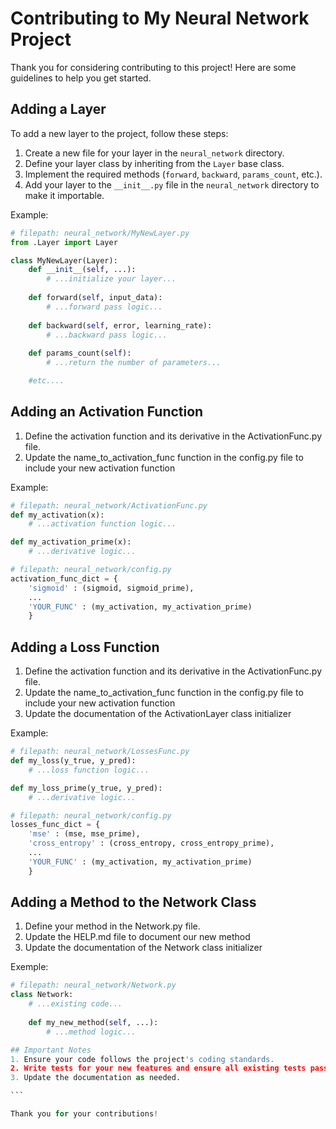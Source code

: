 # Contributing to My Neural Network Project

Thank you for considering contributing to this project! Here are some guidelines to help you get started.

## Adding a Layer

To add a new layer to the project, follow these steps:

1. Create a new file for your layer in the `neural_network` directory.
2. Define your layer class by inheriting from the `Layer` base class.
3. Implement the required methods (`forward`, `backward`, `params_count`, etc.).
4. Add your layer to the `__init__.py` file in the `neural_network` directory to make it importable.

Example:
```python
# filepath: neural_network/MyNewLayer.py
from .Layer import Layer

class MyNewLayer(Layer):
    def __init__(self, ...):
        # ...initialize your layer...
    
    def forward(self, input_data):
        # ...forward pass logic...
    
    def backward(self, error, learning_rate):
        # ...backward pass logic...
    
    def params_count(self):
        # ...return the number of parameters...

    #etc....
```

## Adding an Activation Function

1. Define the activation function and its derivative in the ActivationFunc.py file.
2. Update the name_to_activation_func function in the config.py file to include your new activation function

Example:
```python
# filepath: neural_network/ActivationFunc.py
def my_activation(x):
    # ...activation function logic...

def my_activation_prime(x):
    # ...derivative logic...

# filepath: neural_network/config.py
activation_func_dict = {
    'sigmoid' : (sigmoid, sigmoid_prime),
    ...
    'YOUR_FUNC' : (my_activation, my_activation_prime)
    }

```

## Adding a Loss Function

1. Define the activation function and its derivative in the ActivationFunc.py file.
2. Update the name_to_activation_func function in the config.py file to include your new activation function
3. Update the documentation of the ActivationLayer class initializer

Example:
```python
# filepath: neural_network/LossesFunc.py
def my_loss(y_true, y_pred):
    # ...loss function logic...

def my_loss_prime(y_true, y_pred):
    # ...derivative logic...

# filepath: neural_network/config.py
losses_func_dict = {
    'mse' : (mse, mse_prime),
    'cross_entropy' : (cross_entropy, cross_entropy_prime),
    ...
    'YOUR_FUNC' : (my_activation, my_activation_prime)
    }
```

## Adding a Method to the Network Class

1. Define your method in the Network.py file.
2. Update the HELP.md file to document our new method
3. Update the documentation of the Network class initializer

Exemple:
````python
# filepath: neural_network/Network.py
class Network:
    # ...existing code...
    
    def my_new_method(self, ...):
        # ...method logic...

## Important Notes
1. Ensure your code follows the project's coding standards.
2. Write tests for your new features and ensure all existing tests pass.
3. Update the documentation as needed.

```

Thank you for your contributions!